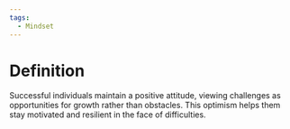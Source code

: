 ```yaml
---
tags:
  - Mindset
---
```

# Definition

Successful individuals maintain a positive attitude, viewing challenges as opportunities for growth rather than obstacles. This optimism helps them stay motivated and resilient in the face of difficulties.